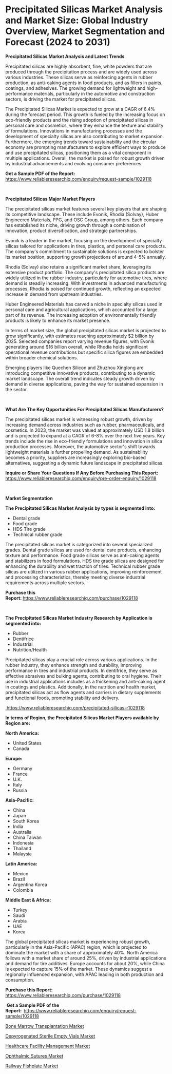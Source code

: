 <p><h1>Precipitated Silicas Market Analysis and Market Size: Global Industry Overview, Market Segmentation and Forecast (2024 to 2031)</h1></p><p><strong>Precipitated Silicas Market Analysis and Latest Trends</strong></p>
<p><p>Precipitated silicas are highly absorbent, fine, white powders that are produced through the precipitation process and are widely used across various industries. These silicas serve as reinforcing agents in rubber production, as anti-caking agents in food products, and as fillers in paints, coatings, and adhesives. The growing demand for lightweight and high-performance materials, particularly in the automotive and construction sectors, is driving the market for precipitated silicas.</p><p>The Precipitated Silicas Market is expected to grow at a CAGR of 6.4% during the forecast period. This growth is fueled by the increasing focus on eco-friendly products and the rising adoption of precipitated silicas in personal care and cosmetics, where they enhance the texture and stability of formulations. Innovations in manufacturing processes and the development of specialty silicas are also contributing to market expansion. Furthermore, the emerging trends toward sustainability and the circular economy are prompting manufacturers to explore efficient ways to produce and use precipitated silicas, positioning them as a vital component in multiple applications. Overall, the market is poised for robust growth driven by industrial advancements and evolving consumer preferences.</p></p>
<p><strong>Get a Sample PDF of the Report:&nbsp;</strong> <a href="https://www.reliableresearchiq.com/enquiry/request-sample/1029118">https://www.reliableresearchiq.com/enquiry/request-sample/1029118</a></p>
<p>&nbsp;</p>
<p><strong>Precipitated Silicas Major Market Players</strong></p>
<p><p>The precipitated silicas market features several key players that are shaping its competitive landscape. These include Evonik, Rhodia (Solvay), Huber Engineered Materials, PPG, and OSC Group, among others. Each company has established its niche, driving growth through a combination of innovation, product diversification, and strategic partnerships.</p><p>Evonik is a leader in the market, focusing on the development of specialty silicas tailored for applications in tires, plastics, and personal care products. The company's commitment to sustainable solutions is expected to bolster its market position, supporting growth projections of around 4-5% annually.</p><p>Rhodia (Solvay) also retains a significant market share, leveraging its extensive product portfolio. The company's precipitated silica products are widely utilized in the rubber industry, particularly for automotive tires, where demand is steadily increasing. With investments in advanced manufacturing processes, Rhodia is poised for continued growth, reflecting an expected increase in demand from upstream industries.</p><p>Huber Engineered Materials has carved a niche in specialty silicas used in personal care and agricultural applications, which accounted for a large part of its revenue. The increasing adoption of environmentally friendly products is likely to enhance its market presence.</p><p>In terms of market size, the global precipitated silicas market is projected to grow significantly, with estimates reaching approximately $2 billion by 2025. Selected companies report varying revenue figures, with Evonik generating around $16 billion overall, while Rhodia holds significant operational revenue contributions but specific silica figures are embedded within broader chemical solutions.</p><p>Emerging players like Quechen Silicon and Zhuzhou Xinglong are introducing competitive innovative products, contributing to a dynamic market landscape. The overall trend indicates steady growth driven by demand in diverse applications, paving the way for sustained expansion in the sector.</p></p>
<p>&nbsp;</p>
<p><strong>What Are The Key Opportunities For Precipitated Silicas Manufacturers?</strong></p>
<p><p>The precipitated silicas market is witnessing robust growth, driven by increasing demand across industries such as rubber, pharmaceuticals, and cosmetics. In 2023, the market was valued at approximately USD 1.8 billion and is projected to expand at a CAGR of 6-8% over the next five years. Key trends include the rise in eco-friendly formulations and innovation in silica production processes. Moreover, the automotive sector's shift towards lightweight materials is further propelling demand. As sustainability becomes a priority, suppliers are increasingly exploring bio-based alternatives, suggesting a dynamic future landscape in precipitated silicas.</p></p>
<p><strong>Inquire or Share Your Questions If Any Before Purchasing This Report:</strong> <a href="https://www.reliableresearchiq.com/enquiry/pre-order-enquiry/1029118">https://www.reliableresearchiq.com/enquiry/pre-order-enquiry/1029118</a></p>
<p>&nbsp;</p>
<p><strong>Market Segmentation</strong></p>
<p><strong>The Precipitated Silicas Market Analysis by types is segmented into:</strong></p>
<p><ul><li>Dental grade</li><li>Food grade</li><li>HDS Tire grade</li><li>Technical rubber grade</li></ul></p>
<p><p>The precipitated silicas market is categorized into several specialized grades. Dental grade silicas are used for dental care products, enhancing texture and performance. Food grade silicas serve as anti-caking agents and stabilizers in food formulations. HDS tire grade silicas are designed for enhancing the durability and wet traction of tires. Technical rubber grade silicas are utilized in various rubber applications, improving reinforcement and processing characteristics, thereby meeting diverse industrial requirements across multiple sectors.</p></p>
<p><strong>Purchase this Report:&nbsp;</strong><a href="https://www.reliableresearchiq.com/purchase/1029118">https://www.reliableresearchiq.com/purchase/1029118</a></p>
<p>&nbsp;</p>
<p><strong>The Precipitated Silicas Market Industry Research by Application is segmented into:</strong></p>
<p><ul><li>Rubber</li><li>Dentifrice</li><li>Industrial</li><li>Nutrition/Health</li></ul></p>
<p><p>Precipitated silicas play a crucial role across various applications. In the rubber industry, they enhance strength and durability, improving performance in tires and industrial products. In dentifrice, they serve as effective abrasives and bulking agents, contributing to oral hygiene. Their use in industrial applications includes as a thickening and anti-caking agent in coatings and plastics. Additionally, in the nutrition and health market, precipitated silicas act as flow agents and carriers in dietary supplements and functional foods, promoting stability and delivery.</p></p>
<p><a href="https://www.reliableresearchiq.com/precipitated-silicas-r1029118">&nbsp;https://www.reliableresearchiq.com/precipitated-silicas-r1029118</a></p>
<p><strong>In terms of Region, the Precipitated Silicas Market Players available by Region are:</strong></p>
<p>
    <p> <strong> North America: </strong>
        <ul>
            <li>United States</li>
            <li>Canada</li>
        </ul>
        </p> 
    <p> <strong> Europe: </strong>
        <ul>
            <li>Germany</li>
            <li>France</li>
            <li>U.K.</li>
            <li>Italy</li>
            <li>Russia</li>
        </ul>
        </p> 
    <p> <strong> Asia-Pacific: </strong>
        <ul>
            <li>China</li>
            <li>Japan</li>
            <li>South Korea</li>
            <li>India</li>
            <li>Australia</li>
            <li>China Taiwan</li>
            <li>Indonesia</li>
            <li>Thailand</li>
            <li>Malaysia</li>
        </ul>
        </p> 
    <p> <strong> Latin America: </strong>
        <ul>
            <li>Mexico</li>
            <li>Brazil</li>
            <li>Argentina Korea</li>
            <li>Colombia</li>
        </ul>
        </p> 
    <p> <strong> Middle East & Africa: </strong>
        <ul>
            <li>Turkey</li>
            <li>Saudi</li>
            <li>Arabia</li>
            <li>UAE</li>
            <li>Korea</li>
        </ul>
    </p>
    </p>
<p><p>The global precipitated silicas market is experiencing robust growth, particularly in the Asia-Pacific (APAC) region, which is projected to dominate the market with a share of approximately 40%. North America follows with a market share of around 25%, driven by industrial applications and demand for tire additives. Europe accounts for about 20%, while China is expected to capture 15% of the market. These dynamics suggest a regionally influenced expansion, with APAC leading in both production and consumption.</p></p>
<p><strong>Purchase this Report: </strong><a href="https://www.reliableresearchiq.com/purchase/1029118">https://www.reliableresearchiq.com/purchase/1029118</a></p>
<p>&nbsp;<strong>Get a Sample PDF of the Report:&nbsp;&nbsp;</strong><a href="https://www.reliableresearchiq.com/enquiry/request-sample/1029118">https://www.reliableresearchiq.com/enquiry/request-sample/1029118</a></p>
<p><strong></strong></p>
<p><p><a href="https://www.linkedin.com/pulse/bone-marrow-transplantation-market-forecast-global-trends-fhy9c?trackingId=Q4Dhgp0oTx6XbY%2FX1iBsRw%3D%3D">Bone Marrow Transplantation Market</a></p><p><a href="https://www.linkedin.com/pulse/strategic-insights-global-depyrogenated-sterile-empty-vials-0v1we?trackingId=6zgq1oSPSdW3nN9qJB1soA%3D%3D">Depyrogenated Sterile Empty Vials Market</a></p><p><a href="https://www.linkedin.com/pulse/navigating-healthcare-facility-management-market-expert-fvotc?trackingId=CIp%2Fq3aFSI2qhLOHAjYvkQ%3D%3D">Healthcare Facility Management Market</a></p><p><a href="https://www.linkedin.com/pulse/global-ophthalmic-sutures-industry-research-report-competitive-45fje?trackingId=a%2FQJgDO%2BTwC2Yx0lNoGiyg%3D%3D">Ophthalmic Sutures Market</a></p><p><a href="https://www.linkedin.com/pulse/railway-fishplate-market-size-growing-cagr-141-report-covers-yapee?trackingId=9syWHlZ1TBKMhFUEvpACCA%3D%3D">Railway Fishplate Market</a></p></p>